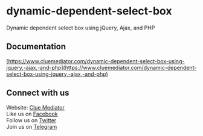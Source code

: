 # dynamic-dependent-select-box
Dynamic dependent select box using jQuery, Ajax, and PHP

## Documentation

[https://www.cluemediator.com/dynamic-dependent-select-box-using-jquery,-ajax,-and-php](https://www.cluemediator.com/dynamic-dependent-select-box-using-jquery,-ajax,-and-php)

## Connect with us

Website: [Clue Mediator](https://www.cluemediator.com)  
Like us on [Facebook](https://www.facebook.com/thecluemediator)  
Follow us on [Twitter](https://twitter.com/cluemediator)  
Join us on [Telegram](https://t.me/cluemediator)
